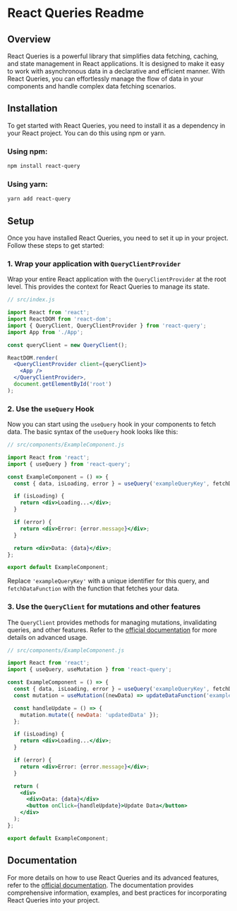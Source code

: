 # React Queries Readme

## Overview

React Queries is a powerful library that simplifies data fetching, caching, and state management in React applications. It is designed to make it easy to work with asynchronous data in a declarative and efficient manner. With React Queries, you can effortlessly manage the flow of data in your components and handle complex data fetching scenarios.

## Installation

To get started with React Queries, you need to install it as a dependency in your React project. You can do this using npm or yarn.

### Using npm:

```bash
npm install react-query
```

### Using yarn:

```bash
yarn add react-query
```

## Setup

Once you have installed React Queries, you need to set it up in your project. Follow these steps to get started:

### 1. Wrap your application with `QueryClientProvider`

Wrap your entire React application with the `QueryClientProvider` at the root level. This provides the context for React Queries to manage its state.

```jsx
// src/index.js

import React from 'react';
import ReactDOM from 'react-dom';
import { QueryClient, QueryClientProvider } from 'react-query';
import App from './App';

const queryClient = new QueryClient();

ReactDOM.render(
  <QueryClientProvider client={queryClient}>
    <App />
  </QueryClientProvider>,
  document.getElementById('root')
);
```

### 2. Use the `useQuery` Hook

Now you can start using the `useQuery` hook in your components to fetch data. The basic syntax of the `useQuery` hook looks like this:

```jsx
// src/components/ExampleComponent.js

import React from 'react';
import { useQuery } from 'react-query';

const ExampleComponent = () => {
  const { data, isLoading, error } = useQuery('exampleQueryKey', fetchDataFunction);

  if (isLoading) {
    return <div>Loading...</div>;
  }

  if (error) {
    return <div>Error: {error.message}</div>;
  }

  return <div>Data: {data}</div>;
};

export default ExampleComponent;
```

Replace `'exampleQueryKey'` with a unique identifier for this query, and `fetchDataFunction` with the function that fetches your data.

### 3. Use the `QueryClient` for mutations and other features

The `QueryClient` provides methods for managing mutations, invalidating queries, and other features. Refer to the [official documentation](https://react-query.tanstack.com/) for more details on advanced usage.

```jsx
// src/components/ExampleComponent.js

import React from 'react';
import { useQuery, useMutation } from 'react-query';

const ExampleComponent = () => {
  const { data, isLoading, error } = useQuery('exampleQueryKey', fetchDataFunction);
  const mutation = useMutation((newData) => updateDataFunction('exampleQueryKey', newData));

  const handleUpdate = () => {
    mutation.mutate({ newData: 'updatedData' });
  };

  if (isLoading) {
    return <div>Loading...</div>;
  }

  if (error) {
    return <div>Error: {error.message}</div>;
  }

  return (
    <div>
      <div>Data: {data}</div>
      <button onClick={handleUpdate}>Update Data</button>
    </div>
  );
};

export default ExampleComponent;
```

## Documentation

For more details on how to use React Queries and its advanced features, refer to the [official documentation](https://react-query.tanstack.com/). The documentation provides comprehensive information, examples, and best practices for incorporating React Queries into your project.
